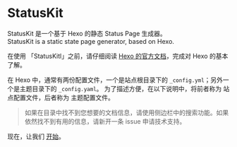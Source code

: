 # StatusKit

StatusKit 是一个基于 Hexo 的静态 Status Page 生成器。  
StatusKit is a static state page generator, based on Hexo.

在使用 「StatusKitl」之前，请仔细阅读 [Hexo 的官方文档](https://hexo.io/docs/)，完成对 Hexo 的基本了解。

在 Hexo 中，通常有两份配置文件，一个是站点根目录下的 `_config.yml`；另外一个是主题目录下的 `_config.yaml`。 为了描述方便，在以下说明中，将前者称为 站点配置文件，后者称为 主题配置文件。

> 如果在目录中找不到您想要的文档信息，请使用侧边栏中的搜索功能。如果依然找不到有用的信息，请新开一条 issue 申请技术支持。

现在，让我们 [开始](/start)。
